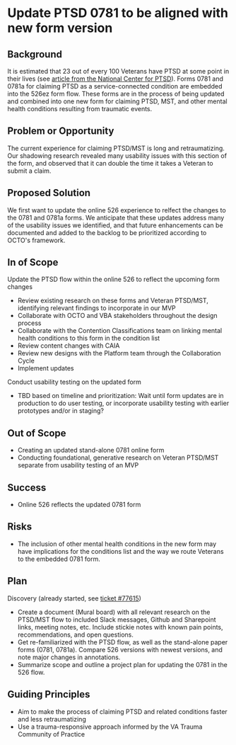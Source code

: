 # Update PTSD 0781 to be aligned with new form version

## Background

It is estimated that 23 out of every 100 Veterans have PTSD at some point in their lives (see [article from the National Center for PTSD](https://www.ptsd.va.gov/understand/common/common_veterans.asp#:~:text=Not%20all%20Veterans%20use%20VA,use%20VA%20for%20health%20care.)). Forms 0781 and 0781a for claiming PTSD as a service-connected condition are embedded into the 526ez form flow. These forms are in the process of being updated and combined into one new form for claiming PTSD, MST, and other mental health conditions resulting from traumatic events. 

## Problem or Opportunity

The current experience for claiming PTSD/MST is long and retraumatizing. Our shadowing research revealed many usability issues with this section of the form, and observed that it can double the time it takes a Veteran to submit a claim. 

## Proposed Solution

We first want to update the online 526 experience to relfect the changes to the 0781 and 0781a forms. We anticipate that these updates address many of the usability issues we identified, and that future enhancements can be documented and added to the backlog to be prioritized according to OCTO's framework.

## In of Scope

Update the PTSD flow within the online 526 to reflect the upcoming form changes 
- Review existing research on these forms and Veteran PTSD/MST, identifying relevant findings to incorporate in our MVP
- Collaborate with OCTO and VBA stakeholders throughout the design process 
- Collaborate with the Contention Classifications team on linking mental health conditions to this form in the condition list 
- Review content changes with CAIA
- Review new designs with the Platform team through the Collaboration Cycle
- Implement updates

Conduct usability testing on the updated form
- TBD based on timeline and prioritization: Wait until form updates are in production to do user testing, or incorporate usability testing with earlier prototypes and/or in staging? 

  
## Out of Scope

- Creating an updated stand-alone 0781 online form
- Conducting foundational, generative research on Veteran PTSD/MST separate from usability testing of an MVP

## Success

- Online 526 reflects the updated 0781 form
  
## Risks

- The inclusion of other mental health conditions in the new form may have implications for the conditions list and the way we route Veterans to the embedded 0781 form. 

## Plan

Discovery (already started, see [ticket #77615](https://app.zenhub.com/workspaces/disability-benefits-experience-team-carbs-6470c8bfffee9809b2634a52/issues/gh/department-of-veterans-affairs/va.gov-team/77615))
-    Create a document (Mural board) with all relevant research on the PTSD/MST flow to included Slack messages, Github and Sharepoint links, meeting notes, etc. Include stickie notes with known pain points, recommendations, and open questions.
-    Get re-familiarized with the PTSD flow, as well as the stand-alone paper forms (0781, 0781a). Compare 526 versions with newest versions, and note major changes in annotations.
-    Summarize scope and outline a project plan for updating the 0781 in the 526 flow.

## Guiding Principles

- Aim to make the process of claiming PTSD and related conditions faster and less retraumatizing
- Use a trauma-responsive approach informed by the VA Trauma Community of Practice 

